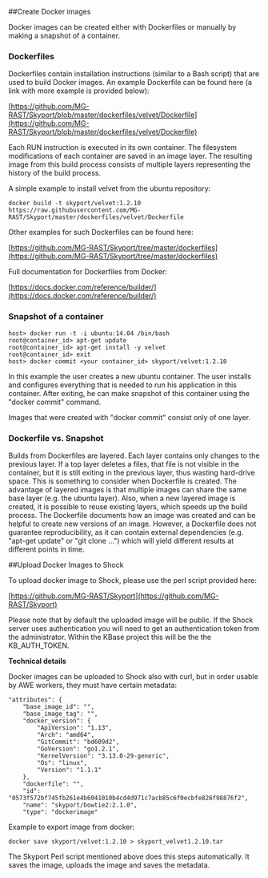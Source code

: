 ##Create Docker images

Docker images can be created either with Dockerfiles or manually by making a snapshot of a container.

### Dockerfiles
Dockerfiles contain installation instructions (similar to a Bash script) that are used to build Docker images. An example Dockerfile can be found here (a link with more example is provided below): 

[https://github.com/MG-RAST/Skyport/blob/master/dockerfiles/velvet/Dockerfile](https://github.com/MG-RAST/Skyport/blob/master/dockerfiles/velvet/Dockerfile)

Each RUN instruction is executed in its own container. The filesystem modifications of each container are saved in an image layer. The resulting image from this build process consists of multiple layers representing the history of the build process.

A simple example to install velvet from the ubuntu repository:

```shell
docker build -t skyport/velvet:1.2.10 https://raw.githubusercontent.com/MG-RAST/Skyport/master/dockerfiles/velvet/Dockerfile
```

Other examples for such Dockerfiles can be found here:

[https://github.com/MG-RAST/Skyport/tree/master/dockerfiles](https://github.com/MG-RAST/Skyport/tree/master/dockerfiles)

Full documentation for Dockerfiles from Docker:

[https://docs.docker.com/reference/builder/](https://docs.docker.com/reference/builder/)

### Snapshot of a container

```shell
host> docker run -t -i ubuntu:14.04 /bin/bash
root@container_id> apt-get update
root@container_id> apt-get install -y velvet
root@container_id> exit
host> docker commit <your container_id> skyport/velvet:1.2.10
```
In this example the user creates a new ubuntu container. The user installs and configures everything that is needed to run his application in this container. After exiting, he can make snapshot of this container using the "docker commit" command.

Images that were created with "docker commit" consist only of one layer.

### Dockerfile vs. Snapshot
Builds from Dockerfiles are layered. Each layer contains only changes to the previous layer. If a top layer deletes a files, that file is not visible in the container, but it is still exiting in the previous layer, thus wasting hard-drive space. This is something to consider when Dockerfile is created. The advantage of layered images is that multiple images can share the same base layer (e.g. the ubuntu layer). Also, when a new layered image is created, it is possible to reuse existing layers, which speeds up the build process. The Dockerfile documents how an image was created and can be helpful to create new versions of an image. However, a Dockerfile does not guarantee reproducibility, as it can contain external dependencies (e.g. "apt-get update" or "git clone ...") which will yield different results at different points in time. 


##Upload Docker Images to Shock

To upload docker image to Shock, please use the perl script provided here:

[https://github.com/MG-RAST/Skyport](https://github.com/MG-RAST/Skyport)

Please note that by default the uploaded image will be public. If the Shock server uses authentication you will need to get an authentication token from the administrator. Within the KBase project this will be the the KB_AUTH_TOKEN.

**Technical details**

Docker images can be uploaded to Shock also with curl, but in order usable by AWE workers, they must have certain metadata:

```shell
"attributes": {
    "base_image_id": "",
    "base_image_tag": "",
    "docker_version": {
        "ApiVersion": "1.13",
        "Arch": "amd64",
        "GitCommit": "bd609d2",
        "GoVersion": "go1.2.1",
        "KernelVersion": "3.13.0-29-generic",
        "Os": "linux",
        "Version": "1.1.1"
    },
    "dockerfile": "",
    "id": "0573f572bf745fb261e4b6041010b4cd4d971c7acb85c6f0ecbfe826f98876f2",
    "name": "skyport/bowtie2:2.1.0",
    "type": "dockerimage"
```

Example to export image from docker:

```shell
docker save skyport/velvet:1.2.10 > skyport_velvet1.2.10.tar
```

The Skyport Perl script mentioned above does this steps automatically. It saves the image, uploads the image and saves the metadata.